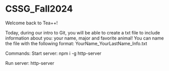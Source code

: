# CSSG_Fall2024

Welcome back to Tea++!

Today, during our intro to Git, you will be able to create a txt file to include information about you: your name, major and favorite animal!
You can name the file with the following format: YourName_YourLastName_Info.txt

Commands:
Start server: npm i -g http-server

Run server: http-server